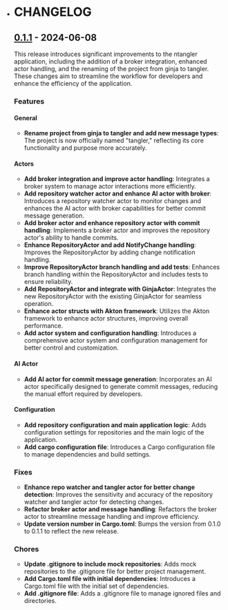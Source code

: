 - # CHANGELOG

  ## [0.1.1] - 2024-06-08

  This release introduces significant improvements to the ntangler application, including the addition of a broker integration, enhanced actor handling, and the renaming of the project from ginja to tangler. These changes aim to streamline the workflow for developers and enhance the efficiency of the application.

  ### Features

  #### General

  - **Rename project from ginja to tangler and add new message types**: The project is now officially named "tangler," reflecting its core functionality and purpose more accurately.

  #### Actors

  - **Add broker integration and improve actor handling**: Integrates a broker system to manage actor interactions more efficiently.
  - **Add repository watcher actor and enhance AI actor with broker**: Introduces a repository watcher actor to monitor changes and enhances the AI actor with broker capabilities for better commit message generation.
  - **Add broker actor and enhance repository actor with commit handling**: Implements a broker actor and improves the repository actor's ability to handle commits.
  - **Enhance RepositoryActor and add NotifyChange handling**: Improves the RepositoryActor by adding change notification handling.
  - **Improve RepositoryActor branch handling and add tests**: Enhances branch handling within the RepositoryActor and includes tests to ensure reliability.
  - **Add RepositoryActor and integrate with GinjaActor**: Integrates the new RepositoryActor with the existing GinjaActor for seamless operation.
  - **Enhance actor structs with Akton framework**: Utilizes the Akton framework to enhance actor structures, improving overall performance.
  - **Add actor system and configuration handling**: Introduces a comprehensive actor system and configuration management for better control and customization.

  #### AI Actor

  - **Add AI actor for commit message generation**: Incorporates an AI actor specifically designed to generate commit messages, reducing the manual effort required by developers.

  #### Configuration

  - **Add repository configuration and main application logic**: Adds configuration settings for repositories and the main logic of the application.
  - **Add cargo configuration file**: Introduces a Cargo configuration file to manage dependencies and build settings.

  ### Fixes

  - **Enhance repo watcher and tangler actor for better change detection**: Improves the sensitivity and accuracy of the repository watcher and tangler actor for detecting changes.
  - **Refactor broker actor and message handling**: Refactors the broker actor to streamline message handling and improve efficiency.
  - **Update version number in Cargo.toml**: Bumps the version from 0.1.0 to 0.1.1 to reflect the new release.

  ### Chores

  - **Update .gitignore to include mock repositories**: Adds mock repositories to the .gitignore file for better project management.
  - **Add Cargo.toml file with initial dependencies**: Introduces a Cargo.toml file with the initial set of dependencies.
  - **Add .gitignore file**: Adds a .gitignore file to manage ignored files and directories.

  [0.1.1]: https://github.com/GovCraft/ntangler/releases/tag/0.1.1
